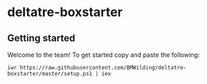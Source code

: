 # deltatre-boxstarter

## Getting started
Welcome to the team! To get started copy and paste the following:

```
iwr https://raw.githubusercontent.com/BMWilding/deltatre-boxstarter/master/setup.ps1 | iex

```
